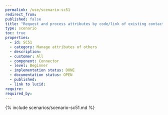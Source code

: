 ```yaml
---
permalink: /use/scenario-sc51
redirect_from: 
published: false
title: "Request and process attributes by code/link of existing contacts"
type: scenario
toc: true
properties:
  - id: SC51
  - category: Manage attributes of others
  - description:
  - customer: All
  - component: Connector
  - level: Beginner
  - implementation status: DONE
  - documentation status: OPEN
  - published:
  - link to lucid:
require:
required_by:
---
```


{% include scenarios/scenario-sc51.md %}
